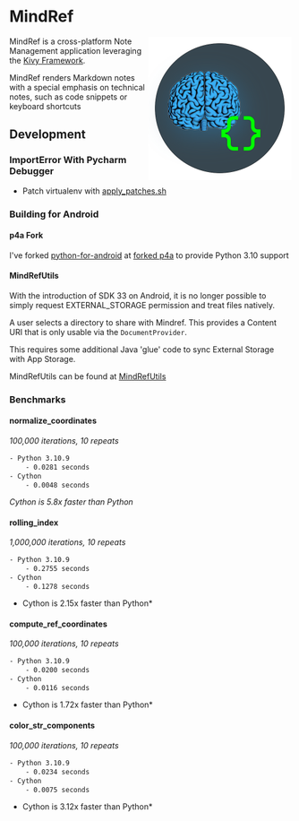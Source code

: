 # MindRef

<img align="right" height="256" src="https://raw.githubusercontent.com/estasney/MindRef/master/mindref/assets/logo.png">

MindRef is a cross-platform Note Management application leveraging the [Kivy Framework](https://github.com/kivy/kivy).

MindRef renders Markdown notes with a special emphasis on technical notes, such as code snippets or keyboard shortcuts

## Development

### ImportError With Pycharm Debugger

- Patch virtualenv with [apply_patches.sh](./scripts/patches/apply_patches.sh)

### Building for Android

#### p4a Fork

I've forked [python-for-android](https://github.com/kivy/python-for-android)
at [forked p4a](https://github.com/estasney/python-for-android)
to provide Python 3.10 support

#### MindRefUtils

With the introduction of SDK 33 on Android, it is no longer possible to simply request EXTERNAL_STORAGE permission and
treat files natively.

A user selects a directory to share with Mindref. This provides a Content URI that is only usable via
the `DocumentProvider`.

This requires some additional Java 'glue' code to sync External Storage with App Storage.

MindRefUtils can be found at [MindRefUtils](https://github.com/estasney/MindRefUtils)

### Benchmarks

#### normalize_coordinates

*100,000 iterations, 10 repeats*

    - Python 3.10.9
        - 0.0281 seconds
    - Cython
        - 0.0048 seconds

*Cython is 5.8x faster than Python*

#### rolling_index

*1,000,000 iterations, 10 repeats*

    - Python 3.10.9
        - 0.2755 seconds
    - Cython
        - 0.1278 seconds

* Cython is 2.15x faster than Python*

#### compute_ref_coordinates

*100,000 iterations, 10 repeats*

    - Python 3.10.9
        - 0.0200 seconds
    - Cython
        - 0.0116 seconds

* Cython is 1.72x faster than Python*

#### color_str_components

*100,000 iterations, 10 repeats*

    - Python 3.10.9
        - 0.0234 seconds
    - Cython
        - 0.0075 seconds

* Cython is 3.12x faster than Python*

